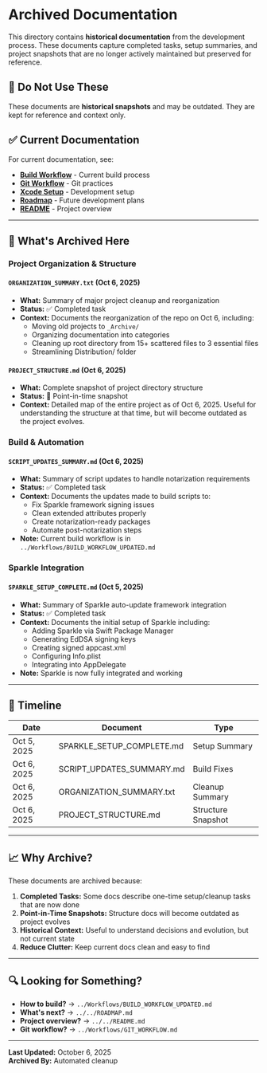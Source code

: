 # Archived Documentation

This directory contains **historical documentation** from the development process. These documents capture completed tasks, setup summaries, and project snapshots that are no longer actively maintained but preserved for reference.

## 🚫 Do Not Use These

These documents are **historical snapshots** and may be outdated. They are kept for reference and context only.

## ✅ Current Documentation

For current documentation, see:

- **[Build Workflow](../Workflows/BUILD_WORKFLOW_UPDATED.md)** - Current build process
- **[Git Workflow](../Workflows/GIT_WORKFLOW.md)** - Git practices
- **[Xcode Setup](../Workflows/XCODE_GIT_SETUP.md)** - Development setup
- **[Roadmap](../../ROADMAP.md)** - Future development plans
- **[README](../../README.md)** - Project overview

---

## 📜 What's Archived Here

### Project Organization & Structure

#### `ORGANIZATION_SUMMARY.txt` (Oct 6, 2025)
- **What:** Summary of major project cleanup and reorganization
- **Status:** ✅ Completed task
- **Context:** Documents the reorganization of the repo on Oct 6, including:
  - Moving old projects to `_Archive/`
  - Organizing documentation into categories
  - Cleaning up root directory from 15+ scattered files to 3 essential files
  - Streamlining Distribution/ folder

#### `PROJECT_STRUCTURE.md` (Oct 6, 2025)
- **What:** Complete snapshot of project directory structure
- **Status:** 📸 Point-in-time snapshot
- **Context:** Detailed map of the entire project as of Oct 6, 2025. Useful for understanding the structure at that time, but will become outdated as the project evolves.

### Build & Automation

#### `SCRIPT_UPDATES_SUMMARY.md` (Oct 6, 2025)
- **What:** Summary of script updates to handle notarization requirements
- **Status:** ✅ Completed task
- **Context:** Documents the updates made to build scripts to:
  - Fix Sparkle framework signing issues
  - Clean extended attributes properly
  - Create notarization-ready packages
  - Automate post-notarization steps
- **Note:** Current build workflow is in `../Workflows/BUILD_WORKFLOW_UPDATED.md`

### Sparkle Integration

#### `SPARKLE_SETUP_COMPLETE.md` (Oct 5, 2025)
- **What:** Summary of Sparkle auto-update framework integration
- **Status:** ✅ Completed task
- **Context:** Documents the initial setup of Sparkle including:
  - Adding Sparkle via Swift Package Manager
  - Generating EdDSA signing keys
  - Creating signed appcast.xml
  - Configuring Info.plist
  - Integrating into AppDelegate
- **Note:** Sparkle is now fully integrated and working

---

## 📅 Timeline

| Date | Document | Type |
|------|----------|------|
| Oct 5, 2025 | SPARKLE_SETUP_COMPLETE.md | Setup Summary |
| Oct 6, 2025 | SCRIPT_UPDATES_SUMMARY.md | Build Fixes |
| Oct 6, 2025 | ORGANIZATION_SUMMARY.txt | Cleanup Summary |
| Oct 6, 2025 | PROJECT_STRUCTURE.md | Structure Snapshot |

---

## 📈 Why Archive?

These documents are archived because:

1. **Completed Tasks:** Some docs describe one-time setup/cleanup tasks that are now done
2. **Point-in-Time Snapshots:** Structure docs will become outdated as project evolves
3. **Historical Context:** Useful to understand decisions and evolution, but not current state
4. **Reduce Clutter:** Keep current docs clean and easy to find

---

## 🔍 Looking for Something?

- **How to build?** → `../Workflows/BUILD_WORKFLOW_UPDATED.md`
- **What's next?** → `../../ROADMAP.md`
- **Project overview?** → `../../README.md`
- **Git workflow?** → `../Workflows/GIT_WORKFLOW.md`

---

**Last Updated:** October 6, 2025  
**Archived By:** Automated cleanup
